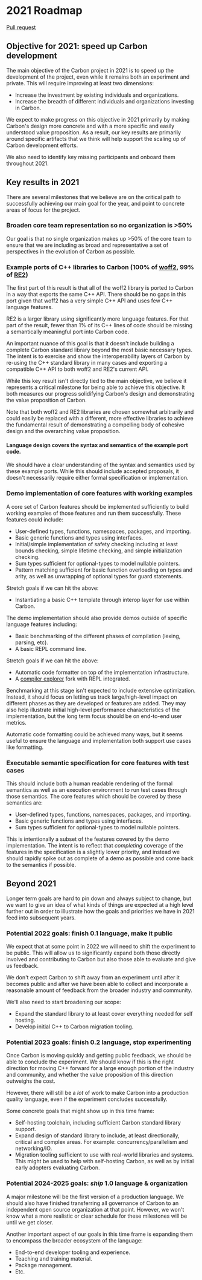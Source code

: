 # 2021 Roadmap

<!--
Part of the Carbon Language project, under the Apache License v2.0 with LLVM
Exceptions. See /LICENSE for license information.
SPDX-License-Identifier: Apache-2.0 WITH LLVM-exception
-->

[Pull request](https://github.com/carbon-language/carbon-lang/pull/253)

## Objective for 2021: speed up Carbon development

The main objective of the Carbon project in 2021 is to speed up the development
of the project, even while it remains both an experiment and private. This will
require improving at least two dimensions:

-   Increase the investment by existing individuals and organizations.
-   Increase the breadth of different individuals and organizations investing in
    Carbon.

We expect to make progress on this objective in 2021 primarily by making
Carbon's design more concrete and with a more specific and easily understood
value proposition. As a result, our key results are primarily around specific
artifacts that we think will help support the scaling up of Carbon development
efforts.

We also need to identify key missing participants and onboard them
throughout 2021.

## Key results in 2021

There are several milestones that we believe are on the critical
path to successfully achieving our main goal for the year, and point to concrete
areas of focus for the project.

### Broaden core team representation so no organization is >50%

Our goal is that no single organization makes up >50% of the core team to ensure
that we are including as broad and representative a set of perspectives in the
evolution of Carbon as possible.

### Example ports of C++ libraries to Carbon (100% of [woff2](https://github.com/google/woff2), 99% of [RE2](https://github.com/google/re2))

The first part of this result is that all of the woff2 library is ported to
Carbon in a way that exports the same C++ API. There should be no gaps in this
port given that woff2 has a very simple C++ API and uses few C++ language
features.

RE2 is a larger library using significantly more language features. For that
part of the result, fewer than 1% of its C++ lines of code should be missing a
semantically meaningful port into Carbon code.

An important nuance of this goal is that it doesn't include building a complete
Carbon standard library beyond the most basic necessary types. The intent is to
exercise and show the interoperability layers of Carbon by re-using the C++
standard library in many cases and exporting a compatible C++ API to both woff2
and RE2's current API.

While this key result isn't directly tied to the main objective, we believe it
represents a critical milestone for being able to achieve this objective. It
both measures our progress solidifying Carbon's design and demonstrating the
value proposition of Carbon.

Note that both woff2 and RE2 libraries are chosen somewhat arbitrarily and could
easily be replaced with a different, more effective libraries to achieve the
fundamental result of demonstrating a compelling body of cohesive design and the
overarching value proposition.

#### Language design covers the syntax and semantics of the example port code.

We should have a clear understanding of the syntax and semantics used by these
example ports. While this should include accepted proposals, it doesn't
necessarily require either formal specification or implementation.

### Demo implementation of core features with working examples

A core set of Carbon features should be implemented sufficiently to build
working examples of those features and run them successfully. These features
could include:

-   User-defined types, functions, namespaces, packages, and importing.
-   Basic generic functions and types using interfaces.
-   Initial/simple implementation of safety checking including at least bounds
    checking, simple lifetime checking, and simple initialization checking.
-   Sum types sufficient for optional-types to model nullable pointers.
-   Pattern matching sufficient for basic function overloading on types and
    arity, as well as unwrapping of optional types for guard statements.

Stretch goals if we can hit the above:

-   Instantiating a basic C++ template through interop layer for use within
    Carbon.

The demo implementation should also provide demos outside of specific language
features including:

-   Basic benchmarking of the different phases of compilation (lexing, parsing,
    etc).
-   A basic REPL command line.

Stretch goals if we can hit the above:

-   Automatic code formatter on top of the implementation infrastructure.
-   A [compiler explorer](https://compiler-explorer.com/) fork with REPL
    integrated.

Benchmarking at this stage isn't expected to include extensive optimization.
Instead, it should focus on letting us track large/high-level impact on
different phases as they are developed or features are added. They may also help
illustrate initial high-level performance characteristics of the implementation,
but the long term focus should be on end-to-end user metrics.

Automatic code formatting could be achieved many ways, but it seems useful to
ensure the language and implementation both support use cases like formatting.

### Executable semantic specification for core features with test cases

This should include both a human readable rendering of the formal semantics as
well as an execution environment to run test cases through those semantics. The
core features which should be covered by these semantics are:

-   User-defined types, functions, namespaces, packages, and importing.
-   Basic generic functions and types using interfaces.
-   Sum types sufficient for optional-types to model nullable pointers.

This is intentionally a subset of the features covered by the demo
implementation. The intent is to reflect that _completing_ coverage of the
features in the specification is a slightly lower priority, and instead we
should rapidly spike out as complete of a demo as possible and come back to the
semantics if possible.

## Beyond 2021

Longer term goals are hard to pin down and always subject to change, but we want
to give an idea of what kinds of things are expected at a high level further out
in order to illustrate how the goals and priorities we have in 2021 feed into
subsequent years.

### Potential 2022 goals: finish 0.1 language, make it public

We expect that at some point in 2022 we will need to shift the experiment to be
public. This will allow us to significantly expand both those directly involved
and contributing to Carbon but also those able to evaluate and give us feedback.

We don't expect Carbon to shift away from an experiment until after it becomes
public and after we have been able to collect and incorporate a reasonable
amount of feedback from the broader industry and community.

We'll also need to start broadening our scope:

-   Expand the standard library to at least cover everything needed for self
    hosting.
-   Develop initial C++ to Carbon migration tooling.

### Potential 2023 goals: finish 0.2 language, stop experimenting

Once Carbon is moving quickly and getting public feedback, we should be able to
conclude the experiment. We should know if this is the right direction for
moving C++ forward for a large enough portion of the industry and community, and
whether the value proposition of this direction outweighs the cost.

However, there will still be a _lot_ of work to make Carbon into a production
quality language, even if the experiment concludes successfully.

Some concrete goals that might show up in this time frame:

-   Self-hosting toolchain, including sufficient Carbon standard library
    support.
-   Expand design of standard library to include, at least directionally,
    critical and complex areas. For example: concurrency/parallelism and
    networking/IO.
-   Migration tooling sufficient to use with real-world libraries and systems.
    This might be used to help with self-hosting Carbon, as well as by initial
    early adopters evaluating Carbon.

### Potential 2024-2025 goals: _ship_ 1.0 language & organization

A major milestone will be the first version of a production language. We should
also have finished transferring all governance of Carbon to an independent open
source organization at that point. However, we won't know what a more realistic
or clear schedule for these milestones will be until we get closer.

Another important aspect of our goals in this time frame is expanding them to
encompass the broader ecosystem of the language:

-   End-to-end developer tooling and experience.
-   Teaching and training material.
-   Package management.
-   Etc.

